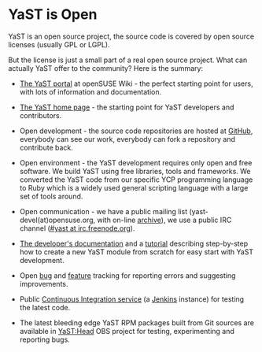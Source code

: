 YaST is Open
============

YaST is an open source project, the source code is covered by open source
licenses (usually GPL or LGPL).

But the license is just a small part of a real open source project. What can
actually YaST offer to the community? Here is the summary:

- [The YaST portal](https://en.opensuse.org/Portal:YaST) at openSUSE Wiki - the
  perfect starting point for users, with lots of information and documentation.

- [The YaST home page](http://yast.github.io/) - the starting point for YaST
  developers and contributors.

- Open development - the source code repositories are hosted at
  [GitHub](https://github.com/yast), everybody can see our work, everybody can
  fork a repository and contribute back.

- Open environment - the YaST development requires only open and free software.
  We build YaST using free libraries, tools and frameworks. We converted the
  YaST code from our specific YCP programming language to Ruby which is a widely
  used general scripting language with a large set of tools around.

- Open communication - we have a public mailing list
  (yast-devel(at)opensuse.org, with on-line
  [archive](http://lists.opensuse.org/yast-devel)), we use a public IRC channel
  ([#yast at irc.freenode.org](https://webchat.freenode.net/?channels=%23yast)).

- [The developer's documentation](http://yastgithubio.readthedocs.org/en/latest/)
  and a [tutorial](http://yast.github.io/yast-journalctl-tutorial/) describing
  step-by-step how to create a new YaST module from scratch for easy start with
  YaST development.

- Open [bug](https://bugzilla.suse.com) and
  [feature](https://fate.opensuse.org) tracking for reporting errors and
  suggesting improvements.

- Public [Continuous Integration service](https://ci.opensuse.org/view/Yast/)
  (a [Jenkins](http://jenkins-ci.org/) instance) for testing the latest code.

- The latest bleeding edge YaST RPM packages built from Git sources are
  available in [YaST:Head](https://build.opensuse.org/project/show/YaST:Head)
  OBS project for testing, experimenting and reporting bugs.
